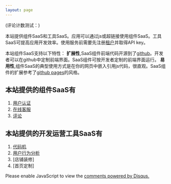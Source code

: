 ```yaml
---
layout: page
---
```

(评论计数测试：<script id="dsq-count-scr" src="//imaip.disqus.com/count.js" async></script>)

本站提供组件SaaS和工具SaaS。应用可以通过js或超链接使用组件SaaS。工具SaaS可提高应用开发效率。使用服务前需要先注册[租户](/terms/tenant/)并取得API key。

本站组件SaaS支持以下特性：
**扩展性**,SaaS组件前端代码开源到了[github](github.com)。开发者可以在github中定制前端界面。SaaS组件可按开发者定制的前端界面运行。 
**易用性**,组件SaaS的典型使用方式是在你的网页中嵌入引用js代码，很直观。SaaS组件的扩展参考了[github pages](pages.github.com)的风格。 

## 本站提供的组件SaaS有 ##
1. [用户认证](/iam/)
2. [在线客服](/ocs/)
3. [评论](/comment/)


## 本站提供的开发运营工具SaaS有 ##
1. [代码机](/codegen/)
2. [用户行为分析](/uba/)
3. [店铺装修]
4. [首页定制]

<div id="disqus_thread"></div>
<script>
/**
* RECOMMENDED CONFIGURATION VARIABLES: EDIT AND UNCOMMENT THE SECTION BELOW TO INSERT DYNAMIC VALUES FROM YOUR PLATFORM OR CMS.
* LEARN WHY DEFINING THESE VARIABLES IS IMPORTANT: https://disqus.com/admin/universalcode/#configuration-variables
*/
/*
var disqus_config = function () {
this.page.url = "http://imaip.github.io/"; // Replace PAGE_URL with your page's canonical URL variable
this.page.identifier = "main"; // Replace PAGE_IDENTIFIER with your page's unique identifier variable
};
*/
(function() { // DON'T EDIT BELOW THIS LINE
var d = document, s = d.createElement('script');

s.src = '//imaip.disqus.com/embed.js';

s.setAttribute('data-timestamp', +new Date());
(d.head || d.body).appendChild(s);
})();
</script>
<noscript>Please enable JavaScript to view the <a href="https://disqus.com/?ref_noscript" rel="nofollow">comments powered by Disqus.</a></noscript>
